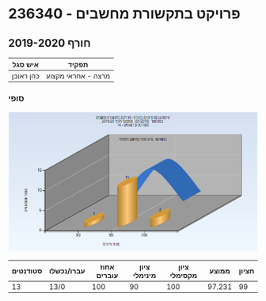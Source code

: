 # 236340 - פרויקט בתקשורת מחשבים

## חורף 2019-2020

| איש סגל | תפקיד |
| ---- | ---- |
| כהן ראובן | מרצה - אחראי מקצוע |

### סופי

![201901 Finals](201901/Finals.png)

| סטודנטים | עברו/נכשלו | אחוז עוברים | ציון מינימלי | ציון מקסימלי | ממוצע | חציון |
| ---- | ---- | ---- | ---- | ---- | ---- | ---- |
| 13 | 13/0 | 100 | 90 | 100 | 97.231 | 99 |


